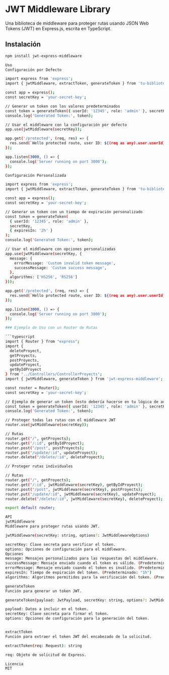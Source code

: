 # JWT Middleware Library

Una biblioteca de middleware para proteger rutas usando JSON Web Tokens (JWT) en Express.js, escrita en TypeScript.

## Instalación

````bash
npm install jwt-express-middleware

Uso
Configuración por Defecto

import express from 'express';
import { jwtMiddleware, extractToken, generateToken } from 'tu-biblioteca-jwt';

const app = express();
const secretKey = 'your-secret-key';

// Generar un token con los valores predeterminados
const token = generateToken({ userId: '12345', role: 'admin' }, secretKey);
console.log('Generated Token:', token);

// Usar el middleware con la configuración por defecto
app.use(jwtMiddleware(secretKey));

app.get('/protected', (req, res) => {
  res.send(`Hello protected route, user ID: ${(req as any).user.userId}`);
});

app.listen(3000, () => {
  console.log('Server running on port 3000');
});

Configuración Personalizada

import express from 'express';
import { jwtMiddleware, extractToken, generateToken } from 'tu-biblioteca-jwt';

const app = express();
const secretKey = 'your-secret-key';

// Generar un token con un tiempo de expiración personalizado
const token = generateToken(
  { userId: '12345', role: 'admin' },
  secretKey,
  { expiresIn: '2h' }
);
console.log('Generated Token:', token);

// Usar el middleware con opciones personalizadas
app.use(jwtMiddleware(secretKey, {
  message: {
    errorMessage: 'Custom invalid token message',
    successMessage: 'Custom success message',
  },
  algorithms: ['HS256', 'RS256']
}));

app.get('/protected', (req, res) => {
  res.send(`Hello protected route, user ID: ${(req as any).user.userId}`);
});

app.listen(3000, () => {
  console.log('Server running on port 3000');
});

### Ejemplo de Uso con un Router de Rutas

```typescript
import { Router } from "express";
import {
  deleteProyect,
  getProyects,
  postProyects,
  updateProyect,
  getByIdProyect
} from "../Controllers/ControllerProyects";
import { jwtMiddleware, generateToken } from 'jwt-express-middleware';

const router = Router();
const secretKey = 'your-secret-key';

// Ejemplo de generar un token (esto debería hacerse en tu lógica de autenticación y no aquí)
const token = generateToken({ userId: '12345', role: 'admin' }, secretKey);
console.log('Generated Token:', token);

// Proteger todas las rutas con el middleware JWT
router.use(jwtMiddleware(secretKey));

// Rutas
router.get("/", getProyects);
router.get("/:id", getByIdProyect);
router.post("/post", postProyects);
router.put("/update/:id", updateProyect);
router.delete("/delete/:id", deleteProyect);

// Proteger rutas individuales

// Rutas
router.get("/", getProyects);
router.get("/:id", jwtMiddleware(secretKey), getByIdProyect);
router.post("/post", jwtMiddleware(secretKey), postProyects);
router.put("/update/:id", jwtMiddleware(secretKey), updateProyect);
router.delete("/delete/:id", jwtMiddleware(secretKey), deleteProyect);

export default router;

API
jwtMiddleware
Middleware para proteger rutas usando JWT.

jwtMiddleware(secretKey: string, options?: JwtMiddlewareOptions)

secretKey: Clave secreta para verificar el token.
options: Opciones de configuración para el middleware.
Opciones
message: Mensajes personalizados para las respuestas del middleware.
successMessage: Mensaje enviado cuando el token es válido. (Predeterminado: "Token is valid")
errorMessage: Mensaje enviado cuando el token es inválido. (Predeterminado: "Invalid token")
expiresIn: Tiempo de expiración del token. (Predeterminado: "1h")
algorithms: Algoritmos permitidos para la verificación del token. (Predeterminado: ["HS256"])

generateToken
Función para generar un token JWT.

generateToken(payload: JwtPayload, secretKey: string, options?: JwtMiddlewareOptions): string

payload: Datos a incluir en el token.
secretKey: Clave secreta para firmar el token.
options: Opciones de configuración para la generación del token.


extractToken
Función para extraer el token JWT del encabezado de la solicitud.

extractToken(req: Request): string

req: Objeto de solicitud de Express.

Licencia
MIT

````
